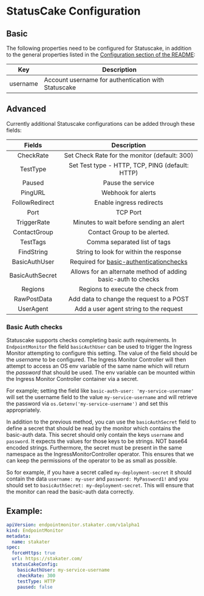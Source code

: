 # StatusCake Configuration

## Basic
The following properties need to be configured for Statuscake, in addition to the general properties listed
 in the [Configuration section of the README](../README.md#configuration):

| Key      | Description                                         |
|----------|-----------------------------------------------------|
| username | Account username for authentication with Statuscake |

## Advanced

Currently additional Statuscake configurations can be added through these fields:

|                        Fields                        |                    Description                   |
|:--------------------------------------------------------:|:------------------------------------------------:|
| CheckRate               | Set Check Rate for the monitor (default: 300)    |
| TestType                | Set Test type - HTTP, TCP, PING (default: HTTP)  |
| Paused                  | Pause the service                                |
| PingURL                 | Webhook for alerts                               |
| FollowRedirect          | Enable ingress redirects                         |
| Port                    | TCP Port                                         |
| TriggerRate             | Minutes to wait before sending an alert          |
| ContactGroup            | Contact Group to be alerted.                     |
| TestTags                | Comma separated list of tags                     |
| FindString              | String to look for within the response           |
| BasicAuthUser           | Required for [basic-authenticationchecks](#basic-auth-checks)  |
| BasicAuthSecret         | Allows for an alternate method of adding basic-auth to checks |
| Regions                 | Regions to execute the check from                |
| RawPostData             | Add data to change the request to a POST         |
| UserAgent               | Add a user agent string to the request           |


### Basic Auth checks

Statuscake supports checks completing basic auth requirements. In `EndpointMonitor` the field `basicAuthUser` can be used to trigger the Ingress Monitor attempting to configure this setting. The value of the field should be the *username* to be configured. The Ingress Monitor Controller will then attempt to access an OS env variable of the same name which will return the *password* that should be used. The env variable can be mounted within the Ingress Monitor Controller container via a secret.

For example; setting the field like `basic-auth-user: 'my-service-username'` will set the username field to the value `my-service-username` and will retrieve the password via `os.Getenv('my-service-username')` and set this appropriately.

In addition to the previous method, you can use the `basicAuthSecret` field to define a secret that should be read by the monitor which contains the basic-auth data. This secret should only contain the keys `username` and `password`. It expects the values for those keys to be strings. NOT base64 encoded strings. Furthermore, the secret must be present in the same namespace as the IngressMonitorController operator. This ensures that we can keep the permissions of the operator to be as small as possible.

So for example, if you have a secret called `my-deployment-secret` it should contain the data `username: my-user` and `password: MyPassword1!` and you should set to `basicAuthSecret: my-deployment-secret`. This will ensure that the monitor can read the basic-auth data correctly.

## Example:

```yaml
apiVersion: endpointmonitor.stakater.com/v1alpha1
kind: EndpointMonitor
metadata:
  name: stakater
spec:
  forceHttps: true
  url: https://stakater.com/
  statusCakeConfig:
    basicAuthUser: my-service-username
    checkRate: 300
    testType: HTTP
    paused: false
```
